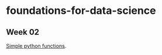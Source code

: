 # foundations-for-data-science

## Week 02

[Simple python functions](https://github.com/richardangell/foundations-for-data-science/tree/master/02).
